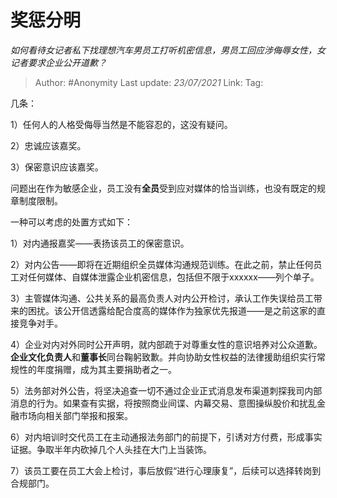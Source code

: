 # 奖惩分明
*如何看待女记者私下找理想汽车男员工打听机密信息，男员工回应涉侮辱女性，女记者要求企业公开道歉？*

> Author: #Anonymity
> Last update: *23/07/2021*
> Link:
> Tag:

几条：

1）任何人的人格受侮辱当然是不能容忍的，这没有疑问。

2）忠诚应该嘉奖。

3）保密意识应该嘉奖。

问题出在作为敏感企业，员工没有**全员**受到应对媒体的恰当训练，也没有既定的规章制度限制。

一种可以考虑的处置方式如下：

1）对内通报嘉奖——表扬该员工的保密意识。

2）对内公告——即将在近期组织全员媒体沟通规范训练。在此之前，禁止任何员工对任何媒体、自媒体泄露企业机密信息，包括但不限于xxxxxx——列个单子。

3）主管媒体沟通、公共关系的最高负责人对内公开检讨，承认工作失误给员工带来的困扰。该公开信透露给配合度高的媒体作为独家优先报道——是之前这家的直接竞争对手。

4）企业对内对外同时公开声明，就内部疏于对尊重女性的意识培养对公众道歉。**企业文化负责人**和**董事长**同台鞠躬致歉。并向协助女性权益的法律援助组织实行常规性的年度捐赠，成为其主要捐助者之一。

5）法务部对外公告，将坚决追查一切不通过企业正式消息发布渠道刺探我司内部消息的行为。如果查有实据，将按照商业间谍、内幕交易、意图操纵股价和扰乱金融市场向相关部门举报和报案。

6）对内培训时交代员工在主动通报法务部门的前提下，引诱对方付费，形成事实证据。争取半年内砍掉几个人头挂在大门上当装饰。

7）该员工要在员工大会上检讨，事后放假“进行心理康复”，后续可以选择转岗到合规部门。
